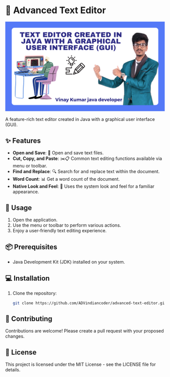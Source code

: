 # 📝 Advanced Text Editor

![GitHub Logo](topic.png)

A feature-rich text editor created in Java with a graphical user interface (GUI).

## ✨ Features

- **Open and Save**: 📂 Open and save text files.
- **Cut, Copy, and Paste**: ✂️📋 Common text editing functions available via menu or toolbar.
- **Find and Replace**: 🔍 Search for and replace text within the document.
- **Word Count**: 📊 Get a word count of the document.
- **Native Look and Feel**: 💼 Uses the system look and feel for a familiar appearance.

## 🚀 Usage

1. Open the application.
2. Use the menu or toolbar to perform various actions.
3. Enjoy a user-friendly text editing experience.

## 📦 Prerequisites

- Java Development Kit (JDK) installed on your system.

## 💻 Installation

1. Clone the repository:

   ```bash
   git clone https://github.com/ADVindiancoder/advanced-text-editor.git

## 🤝 Contributing
Contributions are welcome! Please create a pull request with your proposed changes.

## 📜 License
This project is licensed under the MIT License - see the LICENSE file for details.

   
